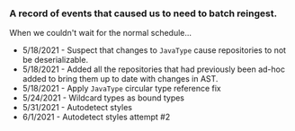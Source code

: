 ### A record of events that caused us to need to batch reingest.

When we couldn't wait for the normal schedule...

* 5/18/2021 - Suspect that changes to `JavaType` cause repositories to not be deserializable.
* 5/18/2021 - Added all the repositories that had previously been ad-hoc added to bring them up to date with changes in AST.
* 5/18/2021 - Apply `JavaType` circular type reference fix
* 5/24/2021 - Wildcard types as bound types
* 5/31/2021 - Autodetect styles
* 6/1/2021  - Autodetect styles attempt #2
